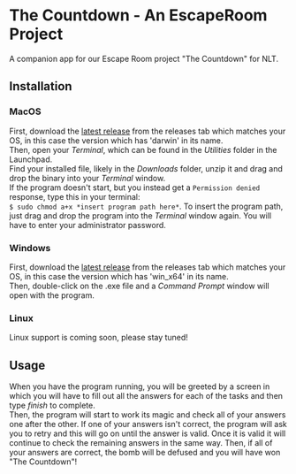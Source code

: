 # The Countdown - An EscapeRoom Project
A companion app for our Escape Room project "The Countdown" for NLT.

## Installation
### MacOS
First, download the [latest release](https://github.com/GeneralNobody/EscapeRoom/releases/latest) from the releases tab which matches your OS, in this case the version which has 'darwin' in its name.  
Then, open your *Terminal*, which can be found in the *Utilities* folder in the Launchpad.  
Find your installed file, likely in the *Downloads* folder, unzip it and drag and drop the binary into your *Terminal* window.  
If the program doesn't start, but you instead get a `Permission denied` response, type this in your terminal:  
```$ sudo chmod a+x *insert program path here*```.
To insert the program path, just drag and drop the program into the *Terminal* window again. You will have to enter your administrator password.

### Windows
First, download the [latest release](https://github.com/GeneralNobody/EscapeRoom/releases/latest) from the releases tab which matches your OS, in this case the version which has 'win_x64' in its name.  
Then, double-click on the .exe file and a *Command Prompt* window will open with the program.

### Linux
Linux support is coming soon, please stay tuned!

## Usage
When you have the program running, you will be greeted by a screen in which you will have to fill out all the answers for each of the tasks and then type *finish* to complete.  
Then, the program will start to work its magic and check all of your answers one after the other. If one of your answers isn't correct, the program will ask you to retry and this will go on until the answer is valid. Once it is valid it will continue to check the remaining answers in the same way. Then, if all of your answers are correct, the bomb will be defused and you will have won "The Countdown"!
